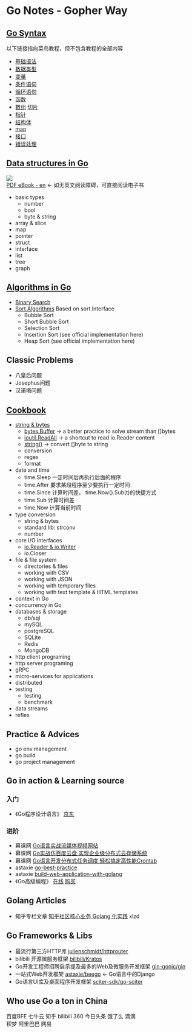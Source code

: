 # Go Notes - Gopher Way

## [Go Syntax](go_syntax)
以下链接指向菜鸟教程，但不包含教程的全部内容
* [基础语法](https://www.runoob.com/go/go-basic-syntax.html)
* [数据类型](https://www.runoob.com/go/go-data-types.html)
* [变量](https://www.runoob.com/go/go-variables.html)
* [条件语句](https://www.runoob.com/go/go-decision-making.html)
* [循环语句](https://www.runoob.com/go/go-loops.html)
* [函数](https://www.runoob.com/go/go-functions.html)
* [数组](https://www.runoob.com/go/go-arrays.html) [切片](https://www.runoob.com/go/go-slice.html)
* [指针](https://www.runoob.com/go/go-pointers.html)
* [结构体](https://www.runoob.com/go/go-structures.html)
* [map](https://www.runoob.com/go/go-map.html)
* [接口](https://www.runoob.com/go/go-interfaces.html)
* [错误处理](https://www.runoob.com/go/go-error-handling.html)

## [Data structures in Go](data_structures)
![](https://img.shields.io/badge/download-89-brightgreen.svg)  
[PDF eBook - en](data_structures/go-data-structures-and-algorithms.pdf)   <- 如无英文阅读障碍，可直接阅读电子书  
* basic types
    - number
    - bool
    - byte & string
* array & slice
* map
* pointer
* struct
* interface
* list
* tree
* graph 

## [Algorithms in Go](algorithms)
* [Binary Search](algorithms/binary_search.go)  
* [Sort Algorithms](algorithms/sort_algorithms.go) Based on sort.Interface  
    - Bubble Sort
    - Short Bubble Sort
    - Selection Sort
    - Insertion Sort (see official implementation here)
    - Heap Sort (see official implementation here)

## Classic Problems
* 八皇后问题
* Josephus问题
* 汉诺塔问题

## [Cookbook](cookbook)
* [string & bytes](cookbook/bytestrings)
    - [bytes.Buffer](cookbook/bytestrings/buffers.go) -> a better practice to solve stream than []bytes 
    - [ioutil.ReadAll](cookbook/bytestrings/buffers.go) -> a shortcut to read io.Reader content
    - [string()](cookbook/bytestrings/buffers.go) -> convert []byte to string
    - conversion
    - regex
    - format
* date and time
    - time.Sleep 一定时间后再执行后面的程序
    - time.After 要求某段程序至少要执行一定时间
    - time.Since 计算时间差， time.Now().Sub(t)的快捷方式
    - time.Sub 计算时间差
    - time.Now 计算当前时间
* type conversion
    - string & bytes
    - standard lib: strconv
    - number
* core I/O interfaces
    - [io.Reader & io.Writer](notes/io.Reader-and-io.Writer.md)
    - io.Closer
* file & file system
    - directories & files
    - working with CSV
    - working with JSON
    - working with temporary files
    - working with text template & HTML templates
* context in Go
* concurrency in Go
* databases & storage
    - db/sql
    - mySQL
    - postgreSQL
    - SQLite
    - Redis
    - MongoDB
* http client programing
* http server programing
* gRPC
* micro-services for applications
* distributed
* testing
    * testing
    * benchmark
* data streams
* reflex

## Practice & Advices
* go env management
* go build
* go project management

## Go in action & Learning source
### 入门
* 《Go程序设计语言》 [京东](https://item.jd.com/12187988.html)
### 进阶
* 幕课网 [Go语言实战流媒体视频网站](https://coding.imooc.com/learn/list/227.html)
* 幕课网 [Go实战仿百度云盘 实现企业级分布式云存储系统](https://coding.imooc.com/learn/list/323.html) 
* 幕课网 [Go语言开发分布式任务调度 轻松搞定高性能Crontab](https://coding.imooc.com/learn/list/281.html)
* astaxie [go-best-practice](https://github.com/astaxie/go-best-practice)
* astaxie [build-web-application-with-golang](https://github.com/astaxie/build-web-application-with-golang)
* 《Go高级编程》 [在线](https://github.com/chai2010/advanced-go-programming-book) [购买](https://www.epubit.com/book/detail/40090) 

## Golang Articles
* 知乎专栏文章 [知乎社区核心业务 Golang 化实践](https://zhuanlan.zhihu.com/p/48039838) xlzd  

## Go Frameworks & Libs
* 最流行第三方HTTP库 [julienschmidt/httprouter](https://github.com/julienschmidt/httprouter)
* bilibili 开源微服务框架 [bilibili/Kratos](https://github.com/bilibili/kratos)
* Go开发工程师招聘启示提及最多的Web及微服务开发框架 [gin-gonic/gin](https://github.com/gin-gonic/gin)
* 一站式Web开发框架 [astaxie/beego](github.com/astaxie/beego) <- Go语言中的Django  
* Go语言UI库及桌面程序开发框架 [sciter-sdk/go-sciter](https://github.com/sciter-sdk/go-sciter)

## Who use Go a ton in China
百度BFE 七牛云 知乎 bilibili 360 今日头条 饿了么 滴滴  
积梦 阿里巴巴 网易  
